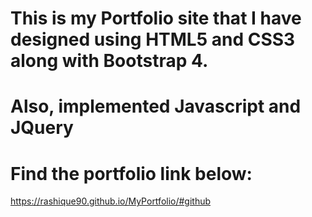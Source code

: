# This is my Portfolio site that I have designed using HTML5 and CSS3 along with Bootstrap 4.
# Also, implemented Javascript and JQuery
# Find the portfolio link below:
https://rashique90.github.io/MyPortfolio/#github
